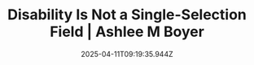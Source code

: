 ---
layout: bookmark
title: Disability Is Not a Single-Selection Field | Ashlee M Boyer
tags:
  - Bookmarks
  - Disability
  - Ableism
date: 2025-04-11T09:19:35.944Z
created: 2025-04-11T09:19:35.944Z
modified: 2025-04-11T09:50:57.587Z
link: https://ashleemboyer.com/blog/disability-is-not-a-single-selection-field
id: 1012520192
excerpt: Please just give me checkboxes.
image: https://res.cloudinary.com/ashleemboyer/image/upload/v1737068473/DisabilityIsNotASingleSelectionField_ukfiqz.png
---